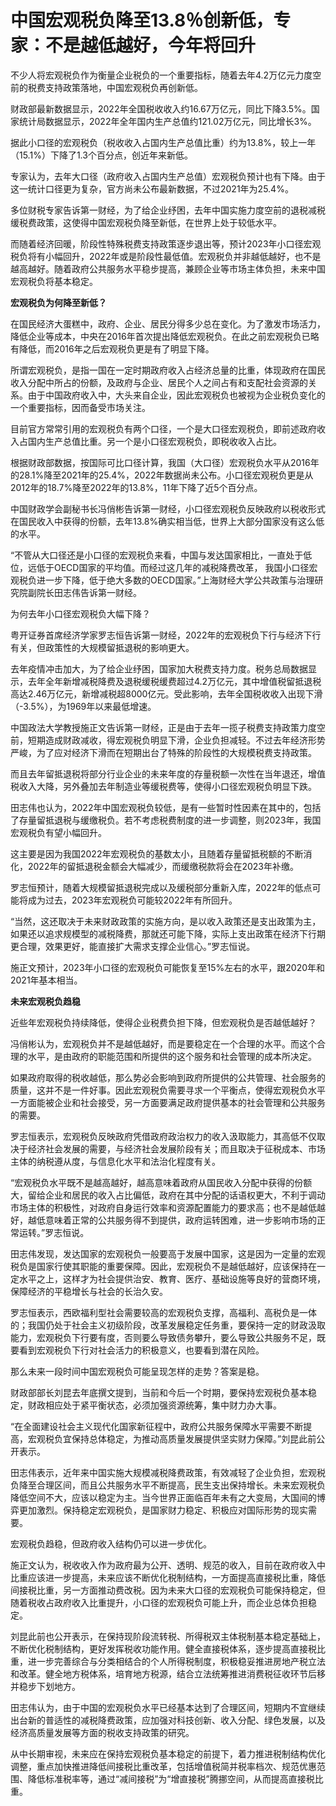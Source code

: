 # 中国宏观税负降至13.8％创新低，专家：不是越低越好，今年将回升

不少人将宏观税负作为衡量企业税负的一个重要指标，随着去年4.2万亿元力度空前的税费支持政策落地，中国宏观税负再创新低。

财政部最新数据显示，2022年全国税收收入约16.67万亿元，同比下降3.5%。国家统计局数据显示，2022年全年国内生产总值约121.02万亿元，同比增长3%。

据此小口径的宏观税负（税收收入占国内生产总值比重）约为13.8%，较上一年（15.1%）下降了1.3个百分点，创近年来新低。

专家认为，去年大口径（政府收入占国内生产总值）宏观税负预计也有下降。由于这一统计口径更为复杂，官方尚未公布最新数据，不过2021年为25.4%。

多位财税专家告诉第一财经，为了给企业纾困，去年中国实施力度空前的退税减税缓税费政策，这使得中国宏观税负降至新低，在世界上处于较低水平。

而随着经济回暖，阶段性特殊税费支持政策逐步退出等，预计2023年小口径宏观税负将有小幅回升，2022年或是阶段性最低值。宏观税负并非越低越好，也不是越高越好。随着政府公共服务水平稳步提高，兼顾企业等市场主体负担，未来中国宏观税负将基本稳定。

**宏观税负为何降至新低？**

在国民经济大蛋糕中，政府、企业、居民分得多少总在变化。为了激发市场活力，降低企业等成本，中央在2016年首次提出降低宏观税负。在此之前宏观税负已略有降低，而2016年之后宏观税负更是有了明显下降。

所谓宏观税负，是指一国在一定时期政府收入占经济总量的比重，体现政府在国民收入分配中所占的份额，及政府与企业、居民个人之间占有和支配社会资源的关系。由于中国政府收入中，大头来自企业，因此宏观税负也被视为企业税负变化的一个重要指标，因而备受市场关注。

目前官方常常引用的宏观税负有两个口径，一个是大口径宏观税负，即前述政府收入占国内生产总值比重。另一个是小口径宏观税负，即税收收入占比。

根据财政部数据，按国际可比口径计算，我国（大口径）宏观税负水平从2016年的28.1%降至2021年的25.4%，2022年数据尚未公布。小口径宏观税负更是从2012年的18.7%降至2022年的13.8%，11年下降了近5个百分点。

中国财政学会副秘书长冯俏彬告诉第一财经，小口径宏观税负反映政府以税收形式在国民收入中获得的份额，去年13.8%确实相当低，世界上大部分国家没有这么低的水平。

“不管从大口径还是小口径的宏观税负来看，中国与发达国家相比，一直处于低位，远低于OECD国家的平均值。而经过这几年的减税降费改革，
我国小口径宏观税负进一步下降，低于绝大多数的OECD国家。”上海财经大学公共政策与治理研究院副院长田志伟告诉第一财经。

为何去年小口径宏观税负大幅下降？

粤开证券首席经济学家罗志恒告诉第一财经，2022年的宏观税负下行与经济下行有关，但政策性的大规模留抵退税的影响更大。

去年疫情冲击加大，为了给企业纾困，国家加大税费支持力度。税务总局数据显示，去年全年新增减税降费及退税缓税缓费超过4.2万亿元，其中增值税留抵退税高达2.46万亿元，新增减税超8000亿元。受此影响，去年全国税收收入出现下滑（-3.5%），为1969年以来最低增速。

中国政法大学教授施正文告诉第一财经，正是由于去年一揽子税费支持政策力度空前，短期造成财政减收，得宏观税负明显下滑，企业负担减轻。不过去年经济形势严峻，为了应对经济下滑而在短期出台了特殊的阶段性的大规模税费支持政策。

而且去年留抵退税将部分行业企业的未来年度的存量税额一次性在当年退还，增值税收入大降，另外叠加去年制造业等缓税费等，使得小口径宏观税负明显下跌。

田志伟也认为，2022年中国宏观税负较低，是有一些暂时性因素在其中的，包括了存量留抵退税与缓缴税负。若不考虑税费制度的进一步调整，则2023年，我国宏观税负有望小幅回升。

这主要是因为我国2022年宏观税负的基数太小，且随着存量留抵税额的不断消化，2022年的留抵退税金额会大幅减少，而缓缴税款将会在2023年补缴。

罗志恒预计，随着大规模留抵退税完成以及缓税部分重新入库，2022年的低点可能将成为过去，2023年宏观税负可能较2022年有所回升。

“当然，这还取决于未来财政政策的实施方向，是以收入政策还是支出政策为主，如果还以追求规模型的减税降费，那就还可能下降，实际上支出政策在经济下行期更合理，效果更好，能直接扩大需求支撑企业信心。”罗志恒说。

施正文预计，2023年小口径的宏观税负可能恢复至15%左右的水平，跟2020年和2021年基本相当。

**未来宏观税负趋稳**

近些年宏观税负持续降低，使得企业税费负担下降，但宏观税负是否越低越好？

冯俏彬认为，宏观税负并不是越低越好，而是要稳定在一个合理的水平。而这个合理的水平，是由政府的职能范围和所提供的这个服务和社会管理的成本所决定。

如果政府取得的税收越低，那么势必会影响到政府所提供的公共管理、社会服务的质量，这并不是一件好事。因此宏观税负需要寻求一个平衡点，使得宏观税负水平一方面能被企业和社会接受，另一方面要满足政府提供基本的社会管理和公共服务的需要。

罗志恒表示，宏观税负反映政府凭借政府政治权力的收入汲取能力，其高低不仅取决于经济社会发展的需要，与经济社会发展阶段有关；而且取决于征税成本、市场主体的纳税遵从度，与信息化水平和法治化程度有关。

“宏观税负水平既不是越高越好，越高意味着政府从国民收入分配中获得的份额大，留给企业和居民的收入占比偏低，政府在其中分配的话语权更大，不利于调动市场主体的积极性，对政府自身运行效率和资源配置能力的要求高；也不是越低越好，越低意味着正常的公共服务得不到提供，政府运转困难，进一步影响市场的正常运转。”罗志恒说。

田志伟发现，发达国家的宏观税负一般要高于发展中国家，这是因为一定量的宏观税负是国家行使其职能的重要保障。因此，宏观税负不是越低越好，应该保持在一定水平之上，这样才为社会提供治安、教育、医疗、基础设施等良好的营商环境，保障经济的平稳增长与社会的长治久安。

罗志恒表示，西欧福利型社会需要较高的宏观税负支撑，高福利、高税负是一体的；我国仍处于社会主义初级阶段，改革发展稳定任务重，要保持一定的财政汲取能力，宏观税负下行要有度，否则要么导致债务攀升，要么导致公共服务不足，既要看到宏观税负下行对社会活力的积极意义，也要看到潜在风险。

那么未来一段时间中国宏观税负可能呈现怎样的走势？答案是稳。

财政部部长刘昆去年底撰文提到，当前和今后一个时期，要保持宏观税负基本稳定，财政相应处于紧平衡状态，必须加强资源统筹，集中财力办大事。

“在全面建设社会主义现代化国家新征程中，政府公共服务保障水平需要不断提高，宏观税负宜保持总体稳定，为推动高质量发展提供坚实财力保障。”刘昆此前公开表示。

田志伟表示，近年来中国实施大规模减税降费政策，有效减轻了企业负担，宏观税负降至合理区间，而且公共服务水平不断提高，民生支出保持增长。未来宏观税负降低空间不大，应该以稳定为主。当今世界正面临百年未有之大变局，大国间的博弈更加激烈。保持稳定宏观税负，是国家财力稳定、积极应对国际形势的现实需要。

宏观税负趋稳，但政府收入结构仍可以进一步优化。

施正文认为，税收收入作为政府最为公开、透明、规范的收入，目前在政府收入中比重应该进一步提高，未来应该不断优化税制结构，一方面提高直接税比重，降低间接税比重，另一方面推动费改税。因为未来大口径的宏观税负可能保持稳定，但随着税收占政府收入比重提升，小口径的宏观税负可能上升，而企业总体负担稳定。

刘昆此前也公开表示，在保持现阶段流转税、所得税双主体税制基本稳定基础上，不断优化税制结构，更好发挥税收功能作用。健全直接税体系，逐步提高直接税比重，进一步完善综合与分类相结合的个人所得税制度，积极稳妥推进房地产税立法和改革。健全地方税体系，培育地方税源，结合立法统筹推进消费税征收环节后移并稳步下划地方。

田志伟认为，由于中国的宏观税负水平已经基本达到了合理区间，短期内不宜继续出台新的普适性的减税降费政策，应加强对科技创新、收入分配、绿色发展，以及经济高质量发展等方面的税收支持政策的研究。

从中长期审视，未来应在保持宏观税负基本稳定的前提下，着力推进税制结构优化调整，重点加快推进降低间接税比重改革，包括增值税简并税率档次、规范优惠范围、降低标准税率等，通过“减间接税”为“增直接税”腾挪空间，从而提高直接税比重。

